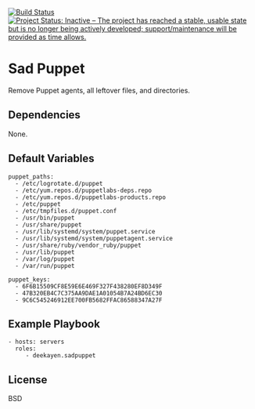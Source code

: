 [![Build Status](https://travis-ci.org/deekayen/ansible-role-sadpuppet.svg?branch=master)](https://travis-ci.org/deekayen/ansible-role-sadpuppet) [![Project Status: Inactive – The project has reached a stable, usable state but is no longer being actively developed; support/maintenance will be provided as time allows.](https://www.repostatus.org/badges/latest/inactive.svg)](https://www.repostatus.org/#inactive)

Sad Puppet
==========

Remove Puppet agents, all leftover files, and directories.

Dependencies
------------

None.

Default Variables
-----------------

    puppet_paths:
      - /etc/logrotate.d/puppet
      - /etc/yum.repos.d/puppetlabs-deps.repo
      - /etc/yum.repos.d/puppetlabs-products.repo
      - /etc/puppet
      - /etc/tmpfiles.d/puppet.conf
      - /usr/bin/puppet
      - /usr/share/puppet
      - /usr/lib/systemd/system/puppet.service
      - /usr/lib/systemd/system/puppetagent.service
      - /usr/share/ruby/vendor_ruby/puppet
      - /usr/lib/puppet
      - /var/log/puppet
      - /var/run/puppet

    puppet_keys:
      - 6F6B15509CF8E59E6E469F327F438280EF8D349F
      - 47B320EB4C7C375AA9DAE1A01054B7A24BD6EC30
      - 9C6C545246912EE700FB5682FFAC86588347A27F

Example Playbook
----------------

    - hosts: servers
      roles:
         - deekayen.sadpuppet

License
-------

BSD

